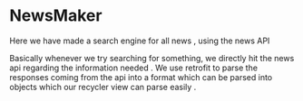 # NewsMaker
Here we have made a search engine for all news , using the news API

Basically whenever we try searching for something, we directly hit the news api regarding the information needed . We use retrofit to parse the responses coming from the api into a format which can be parsed into objects which our recycler view can parse easily .
 
